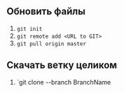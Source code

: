 ## Обновить файлы

1. `git init`  
1. `git remote add <URL to GIT>`  
1. `git pull origin master`

## Скачать ветку целиком

1. `git clone <url> --branch BranchName
